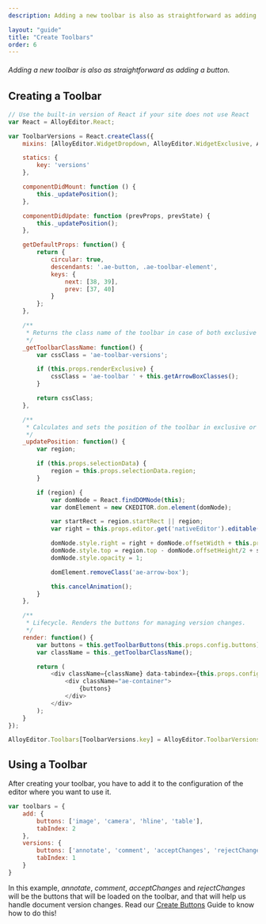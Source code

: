 ```yaml
---
description: Adding a new toolbar is also as straightforward as adding a button.

layout: "guide"
title: "Create Toolbars"
order: 6
---
```


###### Adding a new toolbar is also as straightforward as adding a button.

<article id="article1">

## Creating a Toolbar

```javascript
// Use the built-in version of React if your site does not use React
var React = AlloyEditor.React;

var ToolbarVersions = React.createClass({
    mixins: [AlloyEditor.WidgetDropdown, AlloyEditor.WidgetExclusive, AlloyEditor.WidgetFocusManager, AlloyEditor.ToolbarButtons, AlloyEditor.WidgetPosition, AlloyEditor.WidgetArrowBox],

    statics: {
        key: 'versions'
    },

    componentDidMount: function () {
        this._updatePosition();
    },

    componentDidUpdate: function (prevProps, prevState) {
        this._updatePosition();
    },

    getDefaultProps: function() {
        return {
            circular: true,
            descendants: '.ae-button, .ae-toolbar-element',
            keys: {
                next: [38, 39],
                prev: [37, 40]
            }
        };
    },

    /**
     * Returns the class name of the toolbar in case of both exclusive and normal mode.
     */
    _getToolbarClassName: function() {
        var cssClass = 'ae-toolbar-versions';

        if (this.props.renderExclusive) {
            cssClass = 'ae-toolbar ' + this.getArrowBoxClasses();
        }

        return cssClass;
    },

    /**
     * Calculates and sets the position of the toolbar in exclusive or normal mode.
     */
    _updatePosition: function() {
        var region;

        if (this.props.selectionData) {
            region = this.props.selectionData.region;
        }

        if (region) {
            var domNode = React.findDOMNode(this);
            var domElement = new CKEDITOR.dom.element(domNode);

            var startRect = region.startRect || region;
            var right = this.props.editor.get('nativeEditor').editable().getClientRect().right;

            domNode.style.right = right + domNode.offsetWidth + this.props.gutterExclusive.left + 'px';
            domNode.style.top = region.top - domNode.offsetHeight/2 + startRect.height/2 + 'px';
            domNode.style.opacity = 1;

            domElement.removeClass('ae-arrow-box');

            this.cancelAnimation();
        }
    },

    /**
     * Lifecycle. Renders the buttons for managing version changes.
     */
    render: function() {
        var buttons = this.getToolbarButtons(this.props.config.buttons);
        var className = this._getToolbarClassName();

        return (
            <div className={className} data-tabindex={this.props.config.tabIndex || 0} onFocus={this.focus} onKeyDown={this.handleKey} tabIndex="-1">
                <div className="ae-container">
                    {buttons}
                </div>
            </div>
        );
    }
});

AlloyEditor.Toolbars[ToolbarVersions.key] = AlloyEditor.ToolbarVersions = ToolbarVersions;
```

</article>

<article id="article2">

## Using a Toolbar

<p>After creating your toolbar, you have to add it to the configuration of the editor where you want to use it.</p>

```javascript
var toolbars = {
    add: {
        buttons: ['image', 'camera', 'hline', 'table'],
        tabIndex: 2
    },
    versions: {
        buttons: ['annotate', 'comment', 'acceptChanges', 'rejectChanges'],
        tabIndex: 1
    }
}
```

<p>In this example, <em>annotate</em>, <em>comment</em>, <em>acceptChanges</em> and <em>rejectChanges</em> will be the buttons that will be loaded on the toolbar, and that will help us handle document version changes. Read our <a href="/docs/develop/create/create_buttons.html">Create Buttons</a> Guide to know how to do this!</p>

</article>


